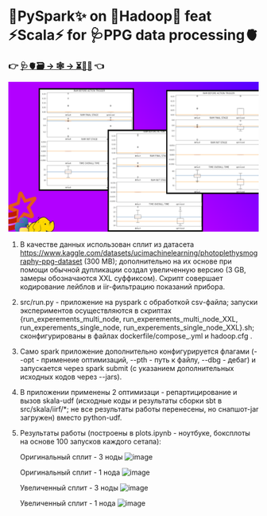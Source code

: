 # 🐍PySpark✨ on 📂Hadoop🐘 feat ⚡️Scala⚡️ for 🩺PPG data processing🫀<br>
### 👉 [🩺🫀🗃️ → 🕸 → ⏳🤖👑](init.sh) 👈

![alt text](image.png)
1. В качестве данных использован сплит из датасета https://www.kaggle.com/datasets/ucimachinelearning/photoplethysmography-ppg-dataset (300 MB); дополнительно на их основе при помощи обычной дупликации создал увеличенную версию (3 GB, замеры обозначаются XXL суффиксом).
Скрипт совершает кодирование лейблов и iir-фильтрацию показаний прибора.
2. src/run.py - приложение на pyspark с обработкой csv-файла; запуски экспериментов осуществляются в скриптах {run_experements_multi_node, run_experements_multi_node_XXL, run_experements_single_node, run_experements_single_node_XXL}.sh; сконфигурированы в файлах dockerfile/compose_.yml и hadoop.cfg .
3. Само spark приложение дополнительно конфигурируется флагами (--opt - применеие оптимизаций, --pth - путь к файлу, --dbg - дебаг) и запускается через spark submit (с указанием дополнительных исходных кодов через --jars).
4. В приложении применены 2 оптимизаци - репартицирование и вызов skala-udf (исходные коды и результаты сборки sbt в src/skala/iirf/*; не все результаты работы перенесены, но снапшот-jar загружен) вместо python-udf.
5. Результаты работы (построены в plots.ipynb - ноутбуке, боксплоты на основе 100 запусков каждого сетапа):
   
   Оригинальный сплит - 3 ноды
   ![image](https://github.com/user-attachments/assets/405467f1-3e95-4d1b-b61a-524190f66466)

   Оригинальный сплит - 1 нода
   ![image](https://github.com/user-attachments/assets/4e6a04c8-7305-4740-a757-7eeb2e634699)

   Увеличенный сплит - 3 ноды
![image](https://github.com/user-attachments/assets/6e1403c0-d7f8-40d0-b299-cf84af0b272b)


   Увеличенный сплит - 1 нода
![image](https://github.com/user-attachments/assets/a74026f8-8efd-4626-be3c-1d7c689ecf01)

